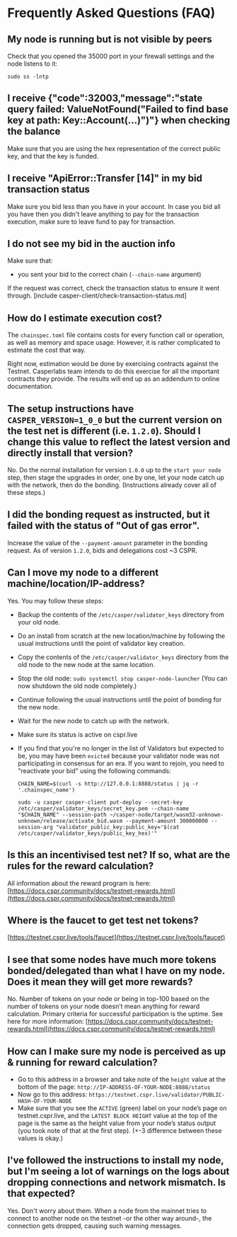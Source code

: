 # Frequently Asked Questions (FAQ)

## My node is running but is not visible by peers

Check that you opened the 35000 port in your firewall settings and the node listens to it:

```
sudo ss -lntp
```

## I receive {"code":32003,"message":"state query failed: ValueNotFound(\"Failed to find base key at path: Key::Account(...)\")"} when checking the balance

Make sure that you are using the hex representation of the correct public key, and that the key is funded.

## I receive "ApiError::Transfer [14]" in my bid transaction status

Make sure you bid less than you have in your account. In case you bid all you have then you didn't leave anything to pay for the transaction execution, make sure to leave fund to pay for transaction. 

## I do not see my bid in the auction info

Make sure that:
- you sent your bid to the correct chain (```--chain-name``` argument)

If the request was correct, check the transaction status to ensure it went through.
[include casper-client/check-transaction-status.md]

## How do I estimate execution cost?

The ```chainspec.toml``` file contains costs for every function call or operation, as well as memory and space usage. However, it is rather complicated to estimate the cost that way. 

Right now, estimation would be done by exercising contracts against the Testnet. Casperlabs team intends to do this exercise for all the important contracts they provide. The results will end up as an addendum to online documentation.

## The setup instructions have `CASPER_VERSION=1_0_0` but the current version on the test net is different (i.e. `1.2.0`). Should I change this value to reflect the latest version and directly install that version?
No. Do the normal installation for version `1.0.0` up to the `start your node` step, then stage the upgrades in order, one by one, let your node catch up with the network, then do the bonding. (Instructions already cover all of these steps.)

## I did the bonding request as instructed, but it failed with the status of "Out of gas error".
Increase the value of the `--payment-amount` parameter in the bonding request. As of version `1.2.0`, bids and delegations cost ~3 CSPR.

## Can I move my node to a different machine/location/IP-address?
Yes. You may follow these steps:
* Backup the contents of the `/etc/casper/validator_keys` directory from your old node.
* Do an install from scratch at the new location/machine by following the usual instructions until the point of validator key creation.
* Copy the contents of the `/etc/casper/validator_keys` directory from the old node to the new node at the same location.
* Stop the old node: `sudo systemctl stop casper-node-launcher` (You can now shutdown the old node completely.)
* Continue following the usual instructions until the point of bonding for the new node.
* Wait for the new node to catch up with the network.
* Make sure its status is active on cspr.live
* If you find that you're no longer in the list of Validators but expected to be, you may have been `evicted` because your validator node was not participating in consensus for an era. If you want to rejoin, you need to "reactivate your bid" using the following commands:

  `CHAIN_NAME=$(curl -s http://127.0.0.1:8888/status | jq -r '.chainspec_name')`

  `sudo -u casper casper-client put-deploy --secret-key /etc/casper/validator_keys/secret_key.pem --chain-name "$CHAIN_NAME" --session-path ~/casper-node/target/wasm32-unknown-unknown/release/activate_bid.wasm --payment-amount 300000000 --session-arg "validator_public_key:public_key='$(cat /etc/casper/validator_keys/public_key_hex)'"`

## Is this an incentivised test net? If so, what are the rules for the reward calculation?
All information about the reward program is here: [https://docs.cspr.community/docs/testnet-rewards.html](https://docs.cspr.community/docs/testnet-rewards.html)

## Where is the faucet to get test net tokens?
[https://testnet.cspr.live/tools/faucet](https://testnet.cspr.live/tools/faucet)

## I see that some nodes have much more tokens bonded/delegated than what I have on my node. Does it mean they will get more rewards?
No. Number of tokens on your node or being in top-100 based on the number of tokens on your node doesn’t mean anything for reward calculation. Primary criteria for successful participation is the uptime. See here for more information: [https://docs.cspr.community/docs/testnet-rewards.html](https://docs.cspr.community/docs/testnet-rewards.html)

## How can I make sure my node is perceived as up & running for reward calculation?
* Go to this address in a browser and take note of the `height` value at the bottom of the page: `http://IP-ADDRESS-OF-YOUR-NODE:8888/status`
* Now go to this address: `https://testnet.cspr.live/validator/PUBLIC-HASH-OF-YOUR-NODE`
* Make sure that you see the `ACTIVE` (green) label on your node’s page on testnet.cspr.live, and the `LATEST BLOCK HEIGHT` value at the top of the page is the same as the height value from your node’s status output (you took note of that at the first step). (+-3 difference between these values is okay.)

## I've followed the instructions to install my node, but I'm seeing a lot of warnings on the logs about dropping connections and network mismatch. Is that expected?
Yes. Don't worry about them. When a node from the mainnet tries to connect to another node on the testnet -or the other way around-, the connection gets dropped, causing such warning messages.
